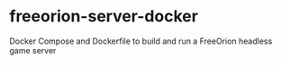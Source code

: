 # freeorion-server-docker
Docker Compose and Dockerfile to build and run a FreeOrion headless game server

